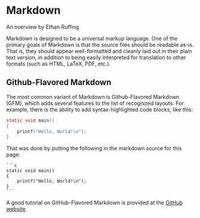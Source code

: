 Markdown
========

An overview by Ethan Ruffing

Markdown is designed to be a universal markup language. One of the primary goals
of Markdown is that the source files should be readable as-is. That is, they
should appear well-formatted and cleanly laid out in their plain text version,
in addition to being easily interpreted for translation to other formats (such
as HTML, LaTeX, PDF, etc.).

Github-Flavored Markdown
------------------------
The most common variant of Markdown is Github-Flavored Markdown (GFM), which
adds several features to the list of recognized layouts. For example, there
is the ability to add syntax-highlighted code blocks, like this:
```c
static void main()
{
	printf("Hello, World!\n");
}
```

That was done by putting the following in the markdown source for this page:
``````````````````````````````
```c
static void main()
{
	printf("Hello, World!\n");
}
```
``````````````````````````````

A good tutorial on GitHub-Flavored Markdown is provided at the
[GitHub website](https://help.github.com/articles/github-flavored-markdown/).
